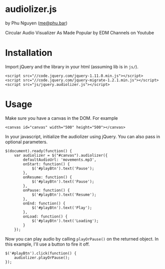 audiolizer.js
=============
by Phu Nguyen (me@phu.bar)

Circular Audio Visualizer As Made Popular by EDM Channels on Youtube


# Installation
Import jQuery and the library in your html (assuming lib is in `js/`).
```
<script src="//code.jquery.com/jquery-1.11.0.min.js"></script>
<script src="//code.jquery.com/jquery-migrate-1.2.1.min.js"></script>
<script src="js/jquery.audiolizer.js"></script>
```
# Usage
Make sure you have a canvas in the DOM. For example
```
<canvas id="canvas" width="500" height="500"></canvas>
```
In your javascript, initialize the audiolizer using jQuery. You can also pass in optional parameters.
```
$(document).ready(function() {
    var audiolizer = $("#canvas").audiolizer({
        defaultAudioUrl: 'movements.mp3',
        onStart: function() {
            $('#playBtn').text('Pause');
        },
        onResume: function() {
            $('#playBtn').text('Pause');
        },
        onPause: function() {
            $('#playBtn').text('Resume');
        },
        onEnd: function() {
            $('#playBtn').text('Play');
        },
        onLoad: function() {
            $('#playBtn').text('Loading');
        }
    });
```
Now you can play audio by calling `playOrPause()` on the returned object. In this example, I'll use a button to fire it off.
```
$('#playBtn').click(function() {
    audiolizer.playOrPause();
});
```    
